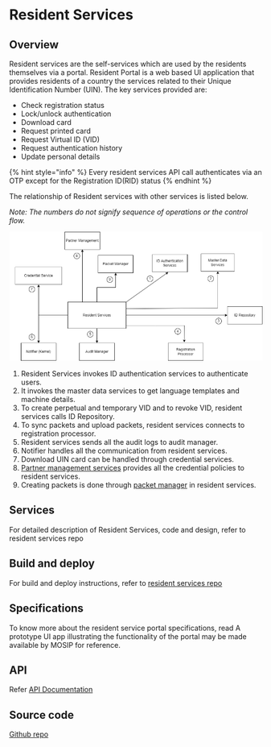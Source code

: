 # Resident Services

## Overview
Resident services are the self-services which are used by the residents themselves via a portal. Resident Portal is a web based UI application that provides residents of a country the services related to their Unique Identification Number (UIN).
The key services provided are:
* Check registration status
* Lock/unlock authentication 
* Download card 
* Request printed card
* Request Virtual ID (VID)
* Request authentication history
* Update personal details

{% hint style="info" %}
Every resident services API call authenticates via an OTP except for the Registration ID(RID) status
{% endhint %}

The relationship of Resident services with other services is listed below. 

_Note: The numbers do not signify sequence of operations or the control flow._

![](_images/resident-services1.png)

1. Resident Services invokes ID authentication services to authenticate users.
2. It invokes the master data services to get language templates and machine details.
3. To create perpetual and temporary VID and to revoke VID, resident services calls ID Repository.
4. To sync packets and upload packets, resident services connects to registration processor.
5. Resident services sends all the audit logs to audit manager.
6. Notifier handles all the communication from resident services.
7. Download UIN card can be handled through credential services.
8. [Partner management services](partner-management-services.md) provides all the credential policies to resident services.
9. Creating packets is done through [packet manager](packet-manager.md) in resident services.

## Services
For detailed description of Resident Services, code and design, refer to resident services repo

## Build and deploy
For build and deploy instructions, refer to [resident services repo](https://github.com/mosip/resident-services/tree/release-1.2.0)

## Specifications
To know more about the resident service portal specifications, read 
A prototype UI app illustrating the functionality of the portal may be made available by MOSIP for reference. 

## API
Refer [API Documentation](https://mosip.github.io/documentation/1.2.0-rc2/1.2.0-rc2.html)

## Source code 
[Github repo](https://github.com/mosip/resident-services/tree/release-1.2.0)

